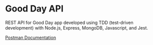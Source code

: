 # Good Day API

REST API for Good Day app developed using TDD (test-driven development) with Node.js, Express, MongoDB, Javascript, and Jest.

[Postman Documentation](https://documenter.getpostman.com/view/12532763/TVRrV4ds)